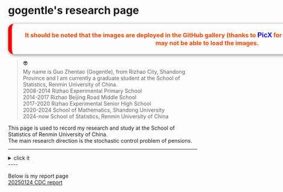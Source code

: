 # gogentle's research page

<div style="width: 1000px; padding: 20px; border-left: 10px solid red; border-radius: 15px; box-shadow: 2px 2px 10px rgba(0, 0, 0, 0.5); background-color: transparent; display: flex; align-items: center; justify-content: center;">
    <strong style="color: orangered; text-align: center; font-size: 16px;">
        It should be noted that the images are deployed in the GitHub gallery (thanks to 
        <span style="color: blue; font-family: Arial, sans-serif; font-size: 18px;">PicX</span> for its support), 
        and domestic networks may not be able to load the images.
    </strong>
</div>


>👽       
>My name is Guo Zhentao (Gogentle), from Rizhao City, Shandong Province and I am currently a graduate student at the School of Statistics, Renmin University of China.  
>2008-2014 Rizhao Experimental Primary School    
>2014-2017 Rizhao Beijing Road Middle School     
>2017-2020 Rizhao Experimental Senior High School  
>2020-2024 School of Mathematics, Shandong University  
>2024-now  School of Statistics, Renmin University of China  

This page is used to record my research and study at the School of Statistics of Renmin University of China.  
The main research direction is the stochastic control problem of pensions.  

----
<details>
  <summary>click it</summary>
But there is nothing left here.
</details>
----

Below is my report page  
[20250124 CDC report](/CDC.html)







